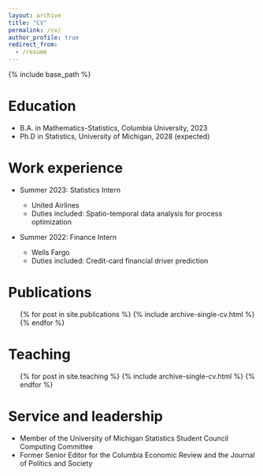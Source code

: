 ```yaml
---
layout: archive
title: "CV"
permalink: /cv/
author_profile: true
redirect_from:
  - /resume
---
```


{% include base_path %}

Education
======
* B.A. in Mathematics-Statistics,  Columbia University, 2023
* Ph.D in Statistics, University of Michigan, 2028 (expected)

Work experience
======
* Summer 2023: Statistics Intern
  * United Airlines
  * Duties included: Spatio-temporal data analysis for process optimization

* Summer 2022: Finance Intern
  * Wells Fargo
  * Duties included: Credit-card financial driver prediction


  
Publications
======
  <ul>{% for post in site.publications %}
    {% include archive-single-cv.html %}
  {% endfor %}</ul>
  

Teaching
======
  <ul>{% for post in site.teaching %}
    {% include archive-single-cv.html %}
  {% endfor %}</ul>
  
Service and leadership
======
* Member of the University of Michigan Statistics Student Council Computing Committee
* Former Senior Editor for the Columbia Economic Review and the Journal of Politics and Society
